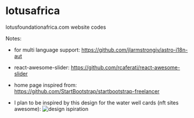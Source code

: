 # lotusafrica

lotusfoundationafrica.com website codes

Notes:

- for multi language support: https://github.com/jlarmstrongiv/astro-i18n-aut
- react-awesome-slider: https://github.com/rcaferati/react-awesome-slider
- home page inspired from: https://github.com/StartBootstrap/startbootstrap-freelancer

- I plan to be inspired by this design for the water well cards (nft sites awesome):
![design ispiration](https://reactjsexample.com/content/images/2022/06/Code-2022-26-19-29-1.jpg)
